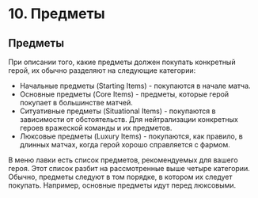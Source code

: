 # 10. Предметы

## Предметы

При описании того, какие предметы должен покупать конкретный герой, их обычно разделяют на следующие категории:

* Начальные предметы (Starting Items) - покупаются в начале матча.
* Основные предметы (Core Items) - предметы, которые герой покупает в большинстве матчей.
* Ситуативные предметы (Situational Items) - покупаются в зависимости от обстоятельств. Для нейтрализации конкретных героев вражеской команды и их предметов.
* Люксовые предметы (Luxury Items) - покупаются, как правило, в длинных матчах, когда герой хорошо справляется с фармом.

В меню лавки есть список предметов, рекомендуемых для вашего героя. Этот список разбит на рассмотренные выше четыре категории. Обычно, предметы следуют в том порядке, в котором их следует покупать. Например, основные предметы идут перед люксовыми.
